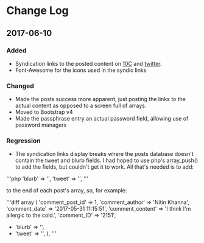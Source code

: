 # Change Log

## 2017-06-10

### Added
- Syndication links to the posted content on [10C](https://10centuries.org) and [twitter](https://twitter.com).
- Font-Awesome for the icons used in the syndic links

### Changed
- Made the posts success more apparent, just posting the links to the actual content as opposed to a screen full of arrays.
- Moved to Bootstrap v4
- Made the passphrase entry an actual password field, allowing use of password managers

### Regression

- The syndication links display breaks where the posts database doesn't contain the tweet and blurb fields. I had hoped to use php's array_push() to add the fields, but couldn't get it to work. All that's needed is to add:

'''php
    'blurb' => '',
    'tweet' => '',
'''

to the end of each post's array, so, for example:

'''diff
array (
  	'comment_post_id' => 1,
 	'comment_author' => 'Nitin Khanna',
    'comment_date' => '2017-05-31 11:15:51',
    'comment_content' => 'I think I\'m allergic to the cold.',
    'comment_ID' => '2151',
+    'blurb' => '',
+    'tweet' => '',
    ),
'''

